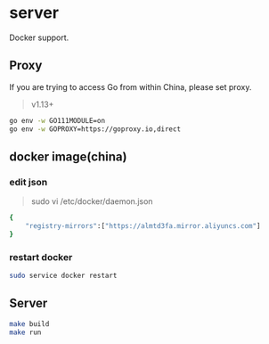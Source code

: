 # server
Docker support.

## Proxy
If you are trying to access Go from within China, please set proxy.
> v1.13+
```bash
go env -w GO111MODULE=on
go env -w GOPROXY=https://goproxy.io,direct
```

## docker image(china)

### edit json
> sudo vi /etc/docker/daemon.json

```bash
{
    "registry-mirrors":["https://almtd3fa.mirror.aliyuncs.com"]
}
```

### restart docker
```bash
sudo service docker restart
```

## Server
```bash
make build
make run
```